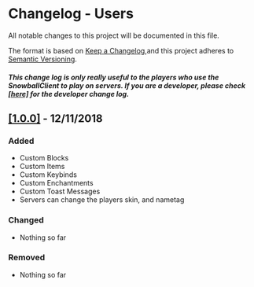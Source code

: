 # Changelog - Users

All notable changes to this project will be documented in this file.

The format is based on [Keep a Changelog](https://keepachangelog.com/en/1.0.0/),and this project adheres to [Semantic Versioning](https://semver.org/spec/v2.0.0.html).

##### This change log is only really useful to the players who use the SnowballClient to play on servers. If you are a developer, please check [[here]]() for the developer change log.

## [[1.0.0]](https://github.com/SnowballClient/Installer/raw/master/%23%20Releases/Snowball%20v1.0.0%20Installer.jar) - 12/11/2018
### Added
- Custom Blocks
- Custom Items
- Custom Keybinds
- Custom Enchantments
- Custom Toast Messages
- Servers can change the players skin, and nametag

### Changed
- Nothing so far

### Removed
- Nothing so far
